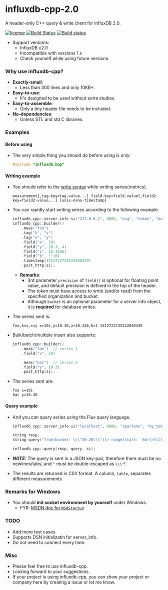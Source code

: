 # influxdb-cpp-2.0

A header-only C++ query & write client for InfluxDB 2.0.

[![license](https://img.shields.io/badge/license-MIT-brightgreen.svg?style=flat)](https://github.com/orca-zhang/influxdb-cpp/blob/master/LICENSE)  [![Build Status](https://semaphoreci.com/api/v1/orca-zhang-91/influxdb-cpp/branches/master/shields_badge.svg)](https://semaphoreci.com/orca-zhang-91/influxdb-cpp)  [![Build status](https://ci.appveyor.com/api/projects/status/gusrrn0mn67q2yaj?svg=true)](https://ci.appveyor.com/project/orca-zhang/influxdb-cpp)

- Support versions:
  - InfluxDB v2.0
  - Incompatible with versions 1.x
  - Check yourself while using future versions.

### Why use influxdb-cpp?

- **Exactly-small**:
  - Less than 300 lines and only 10KB+.
- **Easy-to-use**:
  - It's designed to be used without extra studies.
- **Easy-to-assemble**:
  - Only a tiny header file needs to be included.
- **No-dependencies**:
  - Unless STL and std C libraries.

### Examples

#### Before using

- The very simple thing you should do before using is only:

    ```cpp
    #include "influxdb.hpp"
    ```

#### Writing example

- You should refer to the [write syntax](https://docs.influxdata.com/influxdb/v1.4/write_protocols/line_protocol_reference/) while writing series(metrics).

    ```
    measurement[,tag-key=tag-value...] field-key=field-value[,field2-key=field2-value...] [unix-nano-timestamp]
    ```


- You can rapidly start writing series according to the following example.

    ```cpp
    influxdb_cpp::server_info si("127.0.0.1", 8086, "org", "token", "bucket");
    influxdb_cpp::builder()
        .meas("foo")
        .tag("k", "v")
        .tag("x", "y")
        .field("x", 10)
        .field("y", 10.3, 4)
        .field("z", 10.3456)
        .field("b", !!10)
        .timestamp(1512722735522840439)
        .post_http(si);
    ```

  - **Remarks**: 
    - 3rd parameter `precision` of `field()` is optional for floating point value, and default precision is defined in the top of the header. 
    - The token must have access to write (and/or read) from the specified organization and bucket.
    - Although `bucket` is an optional parameter for a server info object, it is **required** for database writes.


- The series sent is:

    ```
    foo,k=v,x=y x=10i,y=10.30,z=10.346,b=t 1512722735522840439
    ```


- Bulk/batch/multiple insert also supports:

    ```cpp
    influxdb_cpp::builder()
        .meas("foo")  // series 1
        .field("x", 10)

        .meas("bar")  // series 2
        .field("y", 10.3)
        .post_http(si);
    ```

- The series sent are:

    ```
    foo x=10i
    bar y=10.30
    ```

#### Query example

- And you can query series using the Flux query language.

    ```cpp
    influxdb_cpp::server_info si("localhost", 8086, "spartans", "my_token", "");

    string resp;
    string query("from(bucket: \\\"SR-20\\\")|> range(start: -5m)|>filter(fn: (r)=>r[\\\"_measurement\\\"] == \\\"cpu\\\")|>filter(fn: (r) => r[\\\"_field\\\"] == \\\"usage_user\\\")");

    influxdb_cpp::query(resp, query, si);
    ```
- _**NOTE:**_ The query is sent in a JSON key-pair, therefore there must be no newlines/tabs, and `"` must be double-escaped as `\\\"`!

- The results are returned in CSV format. A column, `table`, separates different measurements

### **Remarks for Windows**

- You should **init socket environment by yourself** under Windows.
  - FYR: [MSDN doc for `WSAStartup`](https://msdn.microsoft.com/en-us/library/windows/desktop/ms742213(v=vs.85).aspx)

### TODO

- Add more test cases.
- Supports DSN initializatin for server_info.
- Do not need to connect every time.

### Misc

- Please feel free to use influxdb-cpp.
- Looking forward to your suggestions.
- If your project is using influxdb-cpp, you can show your project or company here by creating a issue or let me know.
